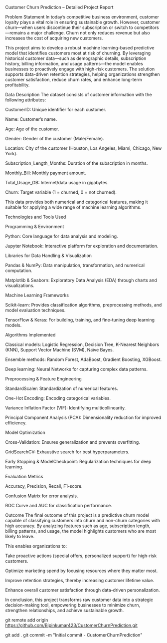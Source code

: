 Customer Churn Prediction – Detailed Project Report


Problem Statement
In today’s competitive business environment, customer loyalty plays a vital role in ensuring sustainable growth. However, customer churn—when users discontinue their subscription or switch to competitors—remains a major challenge. Churn not only reduces revenue but also increases the cost of acquiring new customers.

This project aims to develop a robust machine learning-based predictive model that identifies customers most at risk of churning. By leveraging historical customer data—such as demographic details, subscription history, billing information, and usage patterns—the model enables businesses to proactively engage with high-risk customers. The solution supports data-driven retention strategies, helping organizations strengthen customer satisfaction, reduce churn rates, and enhance long-term profitability.

Data Description
The dataset consists of customer information with the following attributes:

CustomerID: Unique identifier for each customer.

Name: Customer’s name.

Age: Age of the customer.

Gender: Gender of the customer (Male/Female).

Location: City of the customer (Houston, Los Angeles, Miami, Chicago, New York).

Subscription_Length_Months: Duration of the subscription in months.

Monthly_Bill: Monthly payment amount.

Total_Usage_GB: Internet/data usage in gigabytes.

Churn: Target variable (1 = churned, 0 = not churned).

This data provides both numerical and categorical features, making it suitable for applying a wide range of machine learning algorithms.



Technologies and Tools Used


Programming & Environment

Python: Core language for data analysis and modeling.

Jupyter Notebook: Interactive platform for exploration and documentation.

Libraries for Data Handling & Visualization

Pandas & NumPy: Data manipulation, transformation, and numerical computation.

Matplotlib & Seaborn: Exploratory Data Analysis (EDA) through charts and visualizations.

Machine Learning Frameworks

Scikit-learn: Provides classification algorithms, preprocessing methods, and model evaluation techniques.

TensorFlow & Keras: For building, training, and fine-tuning deep learning models.



Algorithms Implemented

Classical models: Logistic Regression, Decision Tree, K-Nearest Neighbors (KNN), Support Vector Machine (SVM), Naïve Bayes.

Ensemble methods: Random Forest, AdaBoost, Gradient Boosting, XGBoost.

Deep learning: Neural Networks for capturing complex data patterns.

Preprocessing & Feature Engineering

StandardScaler: Standardization of numerical features.

One-Hot Encoding: Encoding categorical variables.

Variance Inflation Factor (VIF): Identifying multicollinearity.

Principal Component Analysis (PCA): Dimensionality reduction for improved efficiency.



Model Optimization

Cross-Validation: Ensures generalization and prevents overfitting.

GridSearchCV: Exhaustive search for best hyperparameters.

Early Stopping & ModelCheckpoint: Regularization techniques for deep learning.



Evaluation Metrics

Accuracy, Precision, Recall, F1-score.

Confusion Matrix for error analysis.

ROC Curve and AUC for classification performance.



Outcome
The final outcome of this project is a predictive churn model capable of classifying customers into churn and non-churn categories with high accuracy. By analyzing features such as age, subscription length, billing patterns, and usage, the model highlights customers who are most likely to leave.

This enables organizations to:

Take proactive actions (special offers, personalized support) for high-risk customers.

Optimize marketing spend by focusing resources where they matter most.

Improve retention strategies, thereby increasing customer lifetime value.

Enhance overall customer satisfaction through data-driven personalization.

In conclusion, this project transforms raw customer data into a strategic decision-making tool, empowering businesses to minimize churn, strengthen relationships, and achieve sustainable growth.


git remote add origin https://github.com/Bipinkumar423/CustomerChurnPrediction.git

git add .
git commit -m "Initial commit - CustomerChurnPrediction"
